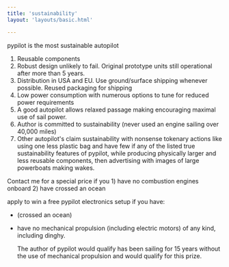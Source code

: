 ```yaml
---
title: 'sustainability'
layout: 'layouts/basic.html'

---
```


   pypilot is the most sustainable autopilot
 1) Reusable components
 2) Robust design unlikely to fail.  Original prototype units still operational after more than 5 years.
 3) Distribution in USA and EU.  Use ground/surface shipping whenever possible. Reused packaging for shipping
 4) Low power consumption with numerous options to tune for reduced power requirements
 5) A good autopilot allows relaxed passage making encouraging maximal use of sail power.
 6) Author is committed to sustainability (never used an engine sailing over 40,000 miles)
 7) Other autopilot's claim sustainability with nonsense tokenary actions like using one less plastic bag and have few if any of the listed true sustainability features of pypilot, while producing physically larger and less reusable components, then advertising with images of large powerboats making wakes.

   Contact me for a special price if you 1) have no combustion engines onboard  2) have crossed an ocean

   apply to win a free pypilot electronics setup if you have:
 - (crossed an ocean)
 - have no mechanical propulsion (including electric motors) of any kind, including dinghy.
   
    The author of pypilot would qualify has been sailing for 15 years without the use of mechanical propulsion and would qualify for this prize.
